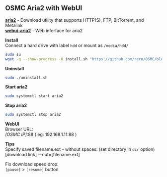 OSMC Aria2 with WebUI
---

[**aria2**](https://aria2.github.io/) - Download utility that supports HTTP(S), FTP, BitTorrent, and Metalink  
[**webui-aria2**](https://github.com/ziahamza/webui-aria2) - Web inferface for aria2  


**Install**  
Connect a hard drive with label `hdd` or mount as `/media/hdd/`  
```sh
sudo su
wget -q --show-progress -O install.sh "https://github.com/rern/OSMC/blob/master/aria2/install.sh?raw=1"; chmod +x install.sh; ./install.sh
```

**Uninstall**  
```sh
sudo ./uninstall.sh
```

**Start aria2**  
```sh
sudo systemctl start aria2
```

**Stop aria2**  
```sh
sudo systemctl stop aria2
```

**WebUI**  
Browser URL:  
_[OSMC IP]_:88 ( eg: 192.168.1.11:88 )  

**Tips**  
Specify saved filename.ext - without spaces: (set directory in `dir` option)  
[download link] --out=[filename.ext]   

Fix download speed drop:  
`[pause]` > `[resume]` button  

